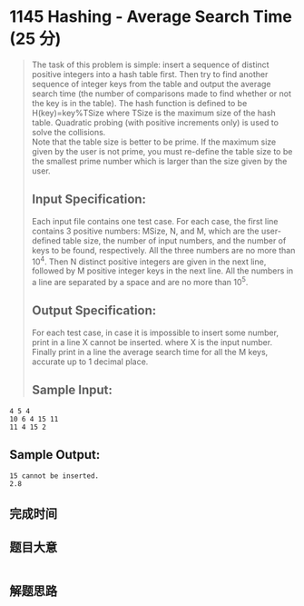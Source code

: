 # 1145 Hashing - Average Search Time (25 分)  
> The task of this problem is simple: insert a sequence of distinct positive integers into a hash table first. Then try to find another sequence of integer keys from the table and output the average search time (the number of comparisons made to find whether or not the key is in the table). The hash function is defined to be H(key)=key%TSize where TSize is the maximum size of the hash table. Quadratic probing (with positive increments only) is used to solve the collisions.  
> Note that the table size is better to be prime. If the maximum size given by the user is not prime, you must re-define the table size to be the smallest prime number which is larger than the size given by the user.  
> ## Input Specification:  
> Each input file contains one test case. For each case, the first line contains 3 positive numbers: MSize, N, and M, which are the user-defined table size, the number of input numbers, and the number of keys to be found, respectively. All the three numbers are no more than 10<sup>4</sup>. Then N distinct positive integers are given in the next line, followed by M positive integer keys in the next line. All the numbers in a line are separated by a space and are no more than 10<sup>5</sup>.
> ## Output Specification:  
> For each test case, in case it is impossible to insert some number, print in a line X cannot be inserted. where X is the input number. Finally print in a line the average search time for all the M keys, accurate up to 1 decimal place.  
> ## Sample Input:
```
4 5 4
10 6 4 15 11
11 4 15 2
```
## Sample Output:
```
15 cannot be inserted.
2.8
```
## 完成时间

## 题目大意
```
```
## 解题思路
```
```
